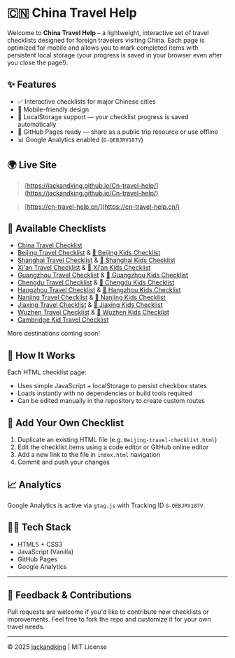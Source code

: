 # 🇨🇳 China Travel Help

Welcome to **China Travel Help** – a lightweight, interactive set of travel checklists designed for foreign travelers visiting China. Each page is optimized for mobile and allows you to mark completed items with persistent local storage (your progress is saved in your browser even after you close the page!).

## ✨ Features

- ✅ Interactive checklists for major Chinese cities
- 📱 Mobile-friendly design
- 🧠 LocalStorage support — your checklist progress is saved automatically
- 🔗 GitHub Pages ready — share as a public trip resource or use offline
- 📊 Google Analytics enabled (`G-QEBJRV187V`)

## 🌍 Live Site

> [https://jackandking.github.io/Cn-travel-help/](https://jackandking.github.io/Cn-travel-help/)

> [https://cn-travel-help.cn/](https://cn-travel-help.cn/)

## 📌 Available Checklists

- [China Travel Checklist](China-travel-checklist.html)
- [Beijing Travel Checklist](Beijing-travel-checklist.html) & [🧒 Beijing Kids Checklist](Beijing-kids-checklist.html)
- [Shanghai Travel Checklist](Shanghai-travel-checklist.html) & [🧒 Shanghai Kids Checklist](Shanghai-kids-checklist.html)
- [Xi'an Travel Checklist](Xi-an-travel-checklist.html) & [🧒 Xi'an Kids Checklist](Xi-an-kids-checklist.html)
- [Guangzhou Travel Checklist](Guangzhou-travel-checklist.html) & [🧒 Guangzhou Kids Checklist](Guangzhou-kids-checklist.html)
- [Chengdu Travel Checklist](Chengdu-travel-checklist.html) & [🧒 Chengdu Kids Checklist](Chengdu-kids-checklist.html)
- [Hangzhou Travel Checklist](Hangzhou-travel-checklist.html) & [🧒 Hangzhou Kids Checklist](Hangzhou-kids-checklist.html)
- [Nanjing Travel Checklist](Nanjing-travel-checklist.html) & [🧒 Nanjing Kids Checklist](Nanjing-kids-checklist.html)
- [Jiaxing Travel Checklist](Jiaxing-travel-checklist.html) & [🧒 Jiaxing Kids Checklist](Jiaxing-kids-checklist.html)
- [Wuzhen Travel Checklist](Wuzhen-travel-checklist.html) & [🧒 Wuzhen Kids Checklist](Wuzhen-kids-checklist.html)
- [Cambridge Kid Travel Checklist](Cambridge-kid-checklist.html)

More destinations coming soon!

## 🧰 How It Works

Each HTML checklist page:
- Uses simple JavaScript + localStorage to persist checkbox states
- Loads instantly with no dependencies or build tools required
- Can be edited manually in the repository to create custom routes

## 🔧 Add Your Own Checklist

1. Duplicate an existing HTML file (e.g. `Beijing-travel-checklist.html`)
2. Edit the checklist items using a code editor or GitHub online editor
3. Add a new link to the file in `index.html` navigation
4. Commit and push your changes

## 📈 Analytics

Google Analytics is active via `gtag.js` with Tracking ID `G-QEBJRV187V`.

## 🧑‍💻 Tech Stack

- HTML5 + CSS3
- JavaScript (Vanilla)
- GitHub Pages
- Google Analytics

---

## 📮 Feedback & Contributions

Pull requests are welcome if you'd like to contribute new checklists or improvements. Feel free to fork the repo and customize it for your own travel needs.

---

© 2025 [jackandking](https://github.com/jackandking) | MIT License
